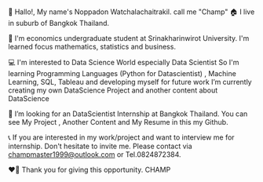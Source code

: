 👋 Hallo!, My name's Noppadon Watchalachaitrakil. call me "Champ" 
🏠 I live in suburb of Bangkok Thailand.

📖 I'm economics undergraduate student at Srinakharinwirot University. 
     I'm learned focus mathematics, statistics and business.

💻 I'm interested to Data Science World especially Data Scientist 
     So I'm learning Programming Languages (Python for Datascientist) , Machine Learning, SQL, Tableau and developing myself for future work 
       I’m currently creating my own DataScience Project and another content about DataScience

👀 I’m looking for an DataScientist Internship at Bangkok Thailand. You can see My Project , Another Content and My Resume in this my Github.

📞 If you are interested in my work/project and want to interview me for internship. Don't hesitate to invite me. Please contact via champmaster1999@outlook.com or Tel.0824872384.

❤️‍🔥 Thank you for giving this opportunity. CHAMP
